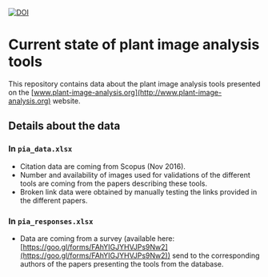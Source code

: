 [![DOI](https://zenodo.org/badge/DOI/10.5281/zenodo.168216.svg)](https://doi.org/10.5281/zenodo.168216)


# Current state of plant image analysis tools

This repository contains data about the plant image analysis tools presented on the [www.plant-image-analysis.org](http://www.plant-image-analysis.org) website.

## Details about the data

### In `pia_data.xlsx`
- Citation data are coming from Scopus (Nov 2016). 
- Number and availability of images used for validations of the different tools are coming from the papers describing these tools.
- Broken link data were obtained by manually testing the links provided in the different papers.

### In `pia_responses.xlsx`

- Data are coming from a survey (available here: [https://goo.gl/forms/FAhYIGJYHVJPs9Nw2](https://goo.gl/forms/FAhYIGJYHVJPs9Nw2)) send to the corresponding authors of the papers presenting the tools from the database. 


